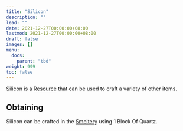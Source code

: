 ```yaml
---
title: "Silicon"
description: ""
lead: ""
date: 2021-12-27T00:00:00+08:00
lastmod: 2021-12-27T00:00:00+08:00
draft: false
images: []
menu: 
  docs:
    parent: "tbd"
weight: 999
toc: false
---
```


Silicon is a [Resource](/docs/slimefun/resources) that can be used to craft a variety of other items.

## Obtaining

Silicon can be crafted in the [Smeltery](/docs/slimefun/smeltery) using 1 Block Of Quartz.
